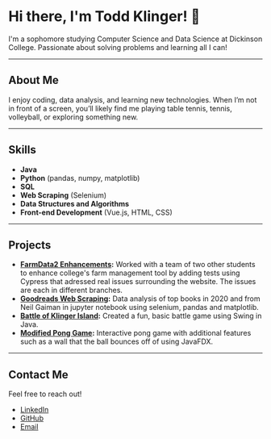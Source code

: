 # Hi there, I'm Todd Klinger! 👋

I'm a sophomore studying Computer Science and Data Science at Dickinson College. Passionate about solving problems and learning all I can!

---

## About Me
I enjoy coding, data analysis, and learning new technologies. When I’m not in front of a screen, you’ll likely find me playing table tennis, tennis, volleyball, or exploring something new.

---

## Skills
- **Java**
- **Python** (pandas, numpy, matplotlib)
- **SQL**
- **Web Scraping** (Selenium)
- **Data Structures and Algorithms**
- **Front-end Development** (Vue.js, HTML, CSS)

---

## Projects
- **[FarmData2 Enhancements](https://github.com/XxToddTheGodxX/FD2School-FarmData2/branches):** Worked with a team of two other students to enhance college's farm management tool by adding tests using Cypress that adressed real issues surrounding the website. The issues are each in different branches.
- **[Goodreads Web Scraping](https://github.com/Toddthegod1/GoodreadsWebscraping):** Data analysis of top books in 2020 and from Neil Gaiman in jupyter notebook using selenium, pandas and matplotlib.
- **[Battle of Klinger Island](https://github.com/Toddthegod1/GameDevelopment):** Created a fun, basic battle game using Swing in Java.
- **[Modified Pong Game](https://github.com/Toddthegod1/PaddleWars):** Interactive pong game with additional features such as a wall that the ball bounces off of using JavaFDX.

---

## Contact Me
Feel free to reach out!

- [LinkedIn](https://www.linkedin.com/in/todd-klinger-35b576269/)
- [GitHub](https://github.com/Toddthegod1)
- [Email](mailto:toddjek@icloud.com)
